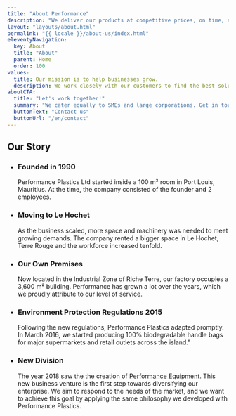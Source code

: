 ```yaml
---
title: "About Performance"
description: "We deliver our products at competitive prices, on time, and everywhere in Mauritius, as well as certain regions of Africa. We are flexible and adaptable, which is why our client-base encompasses various industries, ranging from hospitality to retail, and agriculture."
layout: "layouts/about.html"
permalink: "{{ locale }}/about-us/index.html"
eleventyNavigation:
  key: About
  title: "About"
  parent: Home
  order: 100
values:
  title: Our mission is to help businesses grow.
  description: We work closely with our customers to find the best solution for them. Our customers know us for our honesty and reliability. What makes Performance stand out is our company philosophy of Value, Service and Quality.
aboutCTA:
  title: "Let's work together!"
  summary: "We cater equally to SMEs and large corporations. Get in touch if we seem like a good fit."
  buttonText: "Contact us"
  buttonUrl: "/en/contact"
---
```


## Our Story

- ### Founded in 1990
  Performance Plastics Ltd started inside a 100 m² room in Port Louis, Mauritius. At the time, the company consisted of the founder and 2 employees.

- ### Moving to Le Hochet
  As the business scaled, more space and machinery was needed to meet growing demands. The company rented a bigger space in Le Hochet, Terre Rouge and the workforce increased tenfold.

- ### Our Own Premises
  Now located in the Industrial Zone of Riche Terre, our factory occupies a 3,600 m² building. Performance has grown a lot over the years, which we proudly attribute to our level of service.

- ### Environment Protection Regulations 2015
  Following the new regulations, Performance Plastics adapted promptly. In March 2016, we started producing 100% biodegradable handle bags for major supermarkets and retail outlets across the island."

- ### New Division
  The year 2018 saw the the creation of [Performance Equipment](/en/equipment). This new business venture is the first step towards diversifying our enterprise. We aim to respond to the needs of the market, and we want to achieve this goal by applying the same philosophy we developed with Performance Plastics.
